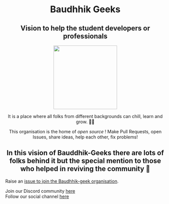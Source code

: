 <h1 align="center">Baudhhik Geeks</h1>

<h2 align="center">Vision to help the student developers or professionals </h2>
<p align="center">
    <img src="https://user-images.githubusercontent.com/68494604/134782910-ff2a63bb-ac82-4dd7-a9fd-a0a963029342.gif" height="200" />
</p>

<div align=center>
    
<p> It is a place where all folks from different backgrounds can chill, learn and grow. 👨‍🎓 </p>

<p> This organisation is the home of <i> open source </i> ! Make Pull Requests, open Issues, share ideas, help each other, fix problems! </p>

<h2> In this vision of Bauddhik-Geeks there are lots of folks behind it but the special mention to those who helped in reviving the community 👨‍ </h2>

</div>


Raise an [issue to join the Baudhhik-geek organisation](https://github.com/Bauddhik-Geeks/Welcome-to-Bauddhik-Geeks/issues/new?assignees=&labels=invite+me+to+organization&template=invite.yml&title=invite+me+to+organization).

Join our Discord community [here](http://join.bauddhikgeeks.tech)   
Follow our social channel [here](https://twitter.com/BauddhikGeeks)
